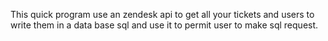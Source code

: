 This quick program use an zendesk api to get all your tickets and users to write them in a data base sql and use it to permit user to make sql request.
